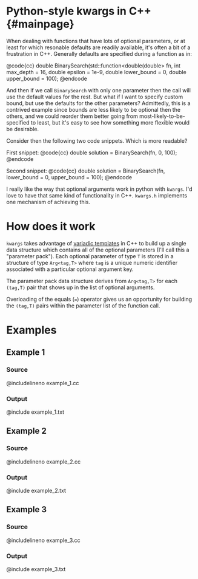 Python-style kwargs in C++ {#mainpage}
=========

When dealing with functions that have lots of optional parameters, or at
least for which resonable defaults are readily available, it's often a bit
of a frustration in C++. Generally defaults are specified during a function
as in:

@code{cc}
double BinarySearch(std::function<double(double> fn,
                    int max_depth = 16, double epsilon = 1e-9,
                    double lower_bound = 0, double upper_bound = 100);
@endcode

And then if we call `BinarySearch` with only one parameter then the call will
use the default values for the rest. But what if I want to specify custom
bound, but use the defaults for the other parameters? Admittedly, this is a
contrived example since bounds are less likely to be optional then the others,
and we could reorder them better going from most-likely-to-be-specified to
least, but it's easy to see how something more flexible would be desirable.

Consider then the following two code snippets. Which is more readable?

First snippet:
@code{cc}
double solution = BinarySearch(fn, 0, 100);
@endcode

Second snippet:
@code{cc}
double solution = BinarySearch(fn, lower_bound = 0, upper_bound = 100);
@endcode

I really like the way that optional arguments work in python with `kwargs`. I'd
love to have that same kind of functionality in C++. `kwargs.h` implements
one mechanism of achieving this.


# How does it work
`kwargs` takes advantage of [variadic templates][href_wiki] in C++ to build
up a single data structure which contains all of the optional parameters
(I'll call this a "parameter pack"). Each optional parameter of type `T` is
stored in a structure of type `Arg<tag,T>` where `tag` is a unique numeric
identifier associated with a particular optional argument key.

The parameter pack data structure derives from `Arg<tag,T>` for each `(tag,T)`
pair that shows up in the list of optional arguments.

Overloading of the equals (`=`) operator gives us an opportunity for building
the `(tag,T)` pairs within the parameter list of the function call.

[href_wiki]: http://en.cppreference.com/w/cpp/language/parameter_pack (Wikipedia)

# Examples

## Example 1
### Source
@includelineno example_1.cc

### Output
@include example_1.txt

## Example 2
### Source
@includelineno example_2.cc

### Output
@include example_2.txt

## Example 3
### Source
@includelineno example_3.cc

### Output
@include example_3.txt

